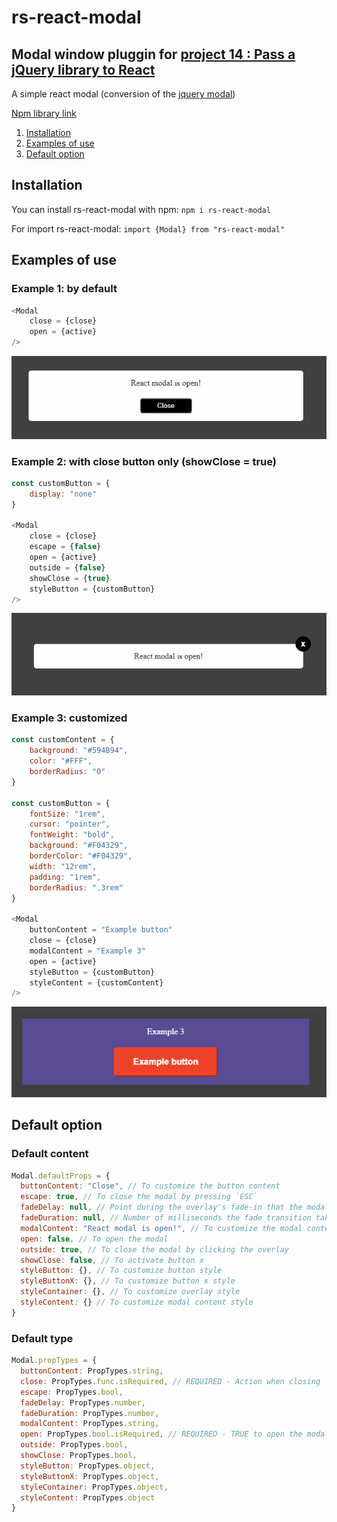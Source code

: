 # rs-react-modal

## Modal window pluggin for [project 14 : Pass a jQuery library to React](https://github.com/remisany/RemiSany_14_08092021)

A simple react modal (conversion of the [jquery modal](https://github.com/kylefox/jquery-modal))

[Npm library link](https://www.npmjs.com/package/rs-react-modal)

1. [Installation](#Installation)
2. [Examples of use](#Example)
3. [Default option](#Default)

<div id='Installation'>

## Installation

You can install rs-react-modal with npm:
`npm i rs-react-modal`

For import rs-react-modal:
`import {Modal} from "rs-react-modal"`

<div id='Example'>

## Examples of use

### Example 1: by default

```js
<Modal
    close = {close}
    open = {active}
/>
```

![Alt text](/example/By_default.PNG)

### Example 2: with close button only (showClose = true)

```js
const customButton = {
    display: "none"
}

<Modal
    close = {close}
    escape = {false}
    open = {active}
    outside = {false}
    showClose = {true}
    styleButton = {customButton}
/>
```

![Alt text](/example/showClose_true.PNG) 

### Example 3: customized

```js
const customContent = {
    background: "#594B94",
    color: "#FFF",
    borderRadius: "0"
}

const customButton = {
    fontSize: "1rem",
    cursor: "pointer",
    fontWeight: "bold",
    background: "#F04329",
    borderColor: "#F04329",
    width: "12rem",
    padding: "1rem",
    borderRadius: ".3rem"
}

<Modal
    buttonContent = "Example button"
    close = {close}
    modalContent = "Example 3"
    open = {active}
    styleButton = {customButton}
    styleContent = {customContent}
/>
```

![Alt text](/example/Customized.PNG) 

<div id='Default'>

## Default option

### Default content

```js
Modal.defaultProps = {
  buttonContent: "Close", // To customize the button content
  escape: true, // To close the modal by pressing `ESC`
  fadeDelay: null, // Point during the overlay's fade-in that the modal begins to fade in (number between 0 and 1)
  fadeDuration: null, // Number of milliseconds the fade transition takes (null means no transition)
  modalContent: "React modal is open!", // To customize the modal content
  open: false, // To open the modal
  outside: true, // To close the modal by clicking the overlay
  showClose: false, // To activate button x
  styleButton: {}, // To customize button style
  styleButtonX: {}, // To customize button x style
  styleContainer: {}, // To customize overlay style
  styleContent: {} // To customize modal content style
}
```

### Default type

```js
Modal.propTypes = {
  buttonContent: PropTypes.string,
  close: PropTypes.func.isRequired, // REQUIRED - Action when closing
  escape: PropTypes.bool,
  fadeDelay: PropTypes.number,
  fadeDuration: PropTypes.number,
  modalContent: PropTypes.string,
  open: PropTypes.bool.isRequired, // REQUIRED - TRUE to open the modal
  outside: PropTypes.bool,
  showClose: PropTypes.bool,
  styleButton: PropTypes.object,
  styleButtonX: PropTypes.object,
  styleContainer: PropTypes.object,
  styleContent: PropTypes.object
}
```